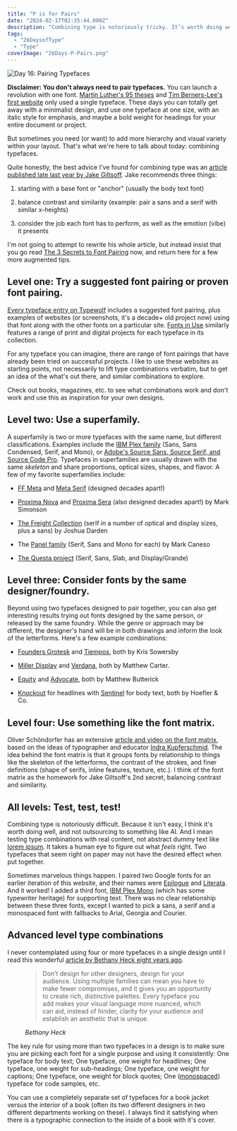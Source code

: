 ```yaml
---
title: "P is for Pairs"
date: "2024-02-17T02:35:44.000Z"
description: "Combining type is notoriously tricky. It’s worth doing well, though, and not outsourcing to something like AI."
tags: 
  - "26DaysofType"
  - "Type"
coverImage: "26Days-P-Pairs.png"
---
```


![Day 16: Pairing Typefaces](/img/post-images/26Days-P-Pairs-1024x576.png)

**Disclaimer: You don't always need to pair typefaces.** You can launch a revolution with one font. [Martin Luther's 95 theses](https://en.wikipedia.org/wiki/Ninety-five_Theses#/media/File:Luther_95_Thesen.png) and [Tim Berners-Lee's first website](https://info.cern.ch/hypertext/WWW/TheProject.html) only used a single typeface. These days you can totally get away with a minimalist design, and use one typeface at one size, with an italic style for emphasis, and maybe a bold weight for headings for your entire document or project.

But sometimes you need (or want) to add more hierarchy and visual variety within your layout. That's what we're here to talk about today: combining typefaces.

Quite honestly, the best advice I've found for combining type was an [article published late last year by Jake Giltsoff](https://maketypework.com/the-3-secrets-to-font-pairing/). Jake recommends three things:

1. starting with a base font or "anchor" (usually the body text font)

3. balance contrast and similarity (example: pair a sans and a serif with similar x-heights)

5. consider the job each font has to perform, as well as the emotion (vibe) it presents

I'm not going to attempt to rewrite his whole article, but instead insist that you go read [The 3 Secrets to Font Pairing](https://maketypework.com/the-3-secrets-to-font-pairing/) now, and return here for a few more augmented tips.

## Level one: Try a suggested font pairing or proven font pairing.

[Every typeface entry on Typewolf](https://www.typewolf.com/all-fonts) includes a suggested font pairing, plus examples of websites (or screenshots, it's a decade+ old project now) using that font along with the other fonts on a particular site. [Fonts in Use](https://fontsinuse.com/) similarly features a range of print and digital projects for each typeface in its collection.

For any typeface you can imagine, there are range of font pairings that have already been tried on successful projects. I like to use these websites as starting points, not necessarily to lift type combinations verbatim, but to get an idea of the what's out there, and similar combinations to explore.

Check out books, magazines, etc. to see what combinations work and don't work and use this as inspiration for your own designs.

## Level two: Use a superfamily.

A superfamily is two or more typefaces with the same name, but different classifications. Examples include the [IBM Plex family](https://www.ibm.com/plex/) (Sans, Sans Condensed, Serif, and Mono), or [Adobe's Source Sans, Source Serif, and Source Code Pro](https://fonts.adobe.com/search/fonts?query=source). Typefaces in superfamilies are usually drawn with the same _skeleton_ and share proportions, optical sizes, shapes, and flavor. A few of my favorite superfamilies include:

- [FF Meta](https://fonts.adobe.com/fonts/ff-meta) and [Meta Serif](https://fonts.adobe.com/fonts/ff-meta-serif) (designed decades apart!)

- [Proxima Nova](https://www.marksimonson.com/fonts/view/proxima-nova) and [Proxima Sera](https://www.marksimonson.com/fonts/view/proxima-sera) (also designed decades apart!) by Mark Simonson

- [The Freight Collection](https://freightcollection.com/) (serif in a number of optical and display sizes, plus a sans) by Joshua Darden

- The [Panel family](https://pstypelab.com/new-releases#/panel/) (Serif, Sans and Mono for each) by Mark Caneso

- [The Questa project](https://thequestaproject.com/) (Serif, Sans, Slab, and Display/Grande)

## Level three: Consider fonts by the same designer/foundry.

Beyond using two typefaces designed to pair together, you can also get interesting results trying out fonts designed by the same person, or released by the same foundry. While the genre or approach may be different, the designer's hand will be in both drawings and inform the look of the letterforms. Here's a few example combinations:

- [Founders Grotesk](https://klim.co.nz/collections/founders-grotesk/) and [Tiempos](https://klim.co.nz/retail-fonts/tiempos-text/), both by Kris Sowersby

- [Miller Display](https://carterandcone.com/font/miller-display/) and [Verdana](https://carterandcone.com/font/verdana-pro/), both by Matthew Carter.

- [Equity](https://practicaltypography.com/equity.html) and [Advocate](https://practicaltypography.com/advocate.html), both by Matthew Butterick

- [Knockout](https://www.typography.com/fonts/knockout/overview) for headlines with [Sentinel](https://www.typography.com/fonts/sentinel/overview) for body text, both by Hoefler & Co.

## Level four: Use something like the font matrix.

Oliver Schöndorfer has an extensive [article and video on the font matrix](https://pimpmytype.com/font-matrix/), based on the ideas of typographer and educator [Indra Kupferschmid](https://kupferschrift.de/cms/about/). The idea behind the font matrix is that it groups fonts by relationship to things like the skeleton of the letterforms, the contrast of the strokes, and finer definitions (shape of serifs, inline features, texture, etc.). I think of the font matrix as the homework for Jake Giltsoff's 2nd secret, balancing contrast and similarity.

## All levels: Test, test, test!

Combining type is notoriously difficult. Because it isn't easy, I think it's worth doing well, and not outsourcing to something like AI. And I mean testing type combinations with real content, not abstract dummy text like [lorem ipsum](https://www.lipsum.com/). It takes a human eye to figure out what _feels_ right. Two typefaces that seem right on paper may not have the desired effect when put together.

Sometimes marvelous things happen. I paired two Google fonts for an earlier iteration of this website, and their names were [Epilogue](https://fonts.google.com/specimen/Epilogue) and [Literata](https://fonts.google.com/specimen/Literata). And it worked! I added a third font, [IBM Plex Mono](https://fonts.google.com/specimen/IBM+Plex+Mono) (which has some typewriter heritage) for supporting text. There was no clear relationship between these three fonts, except I wanted to pick a sans, a serif and a monospaced font with fallbacks to Arial, Georgia and Courier.

## Advanced level type combinations

I never contemplated using four or more typefaces in a single design until I read this wonderful [article by Bethany Heck eight years ago](https://web.archive.org/web/20180508123213/https://medium.com/s/about-face/the-value-of-multi-typeface-design-ccd67227b0ee).

<figure>
 <blockquote>
  <p>Don’t design for other designers, design for your audience. Using multiple families can mean you have to make fewer compromises, and it gives you an opportunity to create rich, distinctive palettes. Every typeface you add makes your visual language more nuanced, which can aid, instead of hinder, clarity for your audience and establish an aesthetic that is unique.</p>
 </blockquote>
 <figcaption><cite>Bethany Heck</cite></figcaption>
</figure>

The key rule for using more than two typefaces in a design is to make sure you are picking each font for a single purpose and using it consistently: One typeface for body text; One typeface, one weight for headlines; One typeface, one weight for sub-headings; One typeface, one weight for captions; One typeface, one weight for block quotes; One ([monospaced](/posts/2024-monospaced.html)) typeface for code samples, etc.

You can use a completely separate set of typefaces for a book jacket versus the interior of a book (often its two different designers in two different departments working on these). I always find it satisfying when there is a typographic connection to the inside of a book with it's cover.
